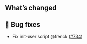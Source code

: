 ## What’s changed

## 🐛 Bug fixes

- Fix init-user script @frenck ([#734](https://github.com/hassio-addons/addon-vscode/pull/734))
